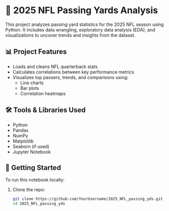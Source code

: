 # 🏈 2025 NFL Passing Yards Analysis

This project analyzes passing yard statistics for the 2025 NFL season using Python. It includes data wrangling, exploratory data analysis (EDA), and visualizations to uncover trends and insights from the dataset.

## 📊 Project Features

- Loads and cleans NFL quarterback stats
- Calculates correlations between key performance metrics
- Visualizes top passers, trends, and comparisons using:
  - Line charts
  - Bar plots
  - Correlation heatmaps

## 🛠️ Tools & Libraries Used

- Python
- Pandas
- NumPy
- Matplotlib
- Seaborn (if used)
- Jupyter Notebook

## 🚀 Getting Started

To run this notebook locally:

1. Clone the repo:
   ```bash
   git clone https://github.com/YourUsername/2025_NFL_passing_yds.git
   cd 2025_NFL_passing_yds
